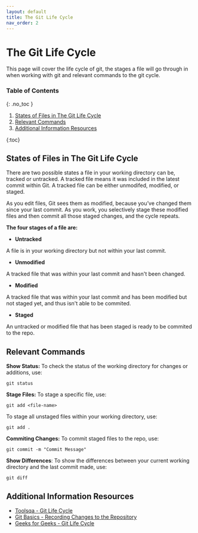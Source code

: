 ```yaml
---
layout: default
title: The Git Life Cycle
nav_order: 2
---
```


<!-- prettier-ignore-start -->
# The Git Life Cycle
This page will cover the life cycle of git, the stages a file will go through in when working with git and relevant commands to the git cycle.

### Table of Contents
{: .no_toc }

1. [States of Files in The Git Life Cycle](##States-of-Files-in-The-Git-Life-Cycle)   
2. [Relevant Commands](##Relevant-Commands)  
3. [Additional Information Resources](##Additional-Information-Resources)  

{:toc}

<!--prettier-ignore-end-->


## States of Files in The Git Life Cycle
There are two possible states a file in your working directory can be, tracked or untracked. A tracked file means it was included in the latest commit within Git. A tracked file can be either unmodifed, modified, or staged.

As you edit files, Git sees them as modified, because you’ve changed them since your last commit. As you work, you selectively stage these modified files and then commit all those staged changes, and the cycle repeats.

__The four stages of a file are:__

- __Untracked__

A file is in your working directory but not within your last commit.

- __Unmodified__

A tracked file that was within your last commit and hasn't been changed.

- __Modified__

A tracked file that was within your last commit and has been modified but not staged yet, and thus isn't able to be commited.

- __Staged__

An untracked or modified file that has been staged is ready to be commited to the repo.

## Relevant Commands
__Show Status:__ To check the status of the working directory for changes or additions, use:

```console
git status
```
__Stage Files:__ To stage a specific file, use: 
```console
git add <file-name>
```
To stage all unstaged files within your working directory, use:
```console
git add .
```
__Commiting Changes:__ To commit staged files to the repo, use:
```console
git commit -m "Commit Message"
```

__Show Differences__: To show the differences between your current working directory and the last commit made, use:
```console
git diff
```


## Additional Information Resources
- [Toolsqa - Git Life Cycle](https://www.toolsqa.com/git/git-life-cycle)
- [Git Basics - Recording Changes to the Repository](https://git-scm.com/book/en/v2/Git-Basics-Recording-Changes-to-the-Repository)
- [Geeks for Geeks - Git Life Cycle](https://www.geeksforgeeks.org/git/git-life-cycle)

